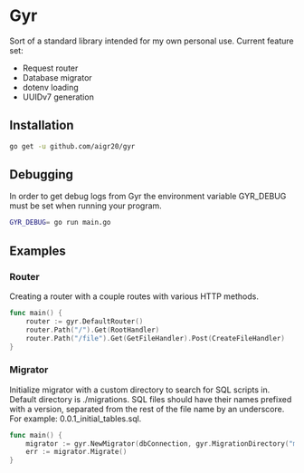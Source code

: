 # Gyr

Sort of a standard library intended for my own personal use. Current feature set:

* Request router
* Database migrator
* dotenv loading
* UUIDv7 generation

## Installation

```sh
go get -u github.com/aigr20/gyr
```

## Debugging

In order to get debug logs from Gyr the environment variable GYR_DEBUG must be set when running your program.

```sh
GYR_DEBUG= go run main.go
```

## Examples

### Router

Creating a router with a couple routes with various HTTP methods.

```go
func main() {
    router := gyr.DefaultRouter()
    router.Path("/").Get(RootHandler)
    router.Path("/file").Get(GetFileHandler).Post(CreateFileHandler)
}
```

### Migrator

Initialize migrator with a custom directory to search for SQL scripts in. Default directory is ./migrations.
SQL files should have their names prefixed with a version, separated from the rest of the file name by an underscore. For example: 0.0.1_initial_tables.sql.

```go
func main() {
    migrator := gyr.NewMigrator(dbConnection, gyr.MigrationDirectory("my-sql-scripts"))
    err := migrator.Migrate()
}
```
